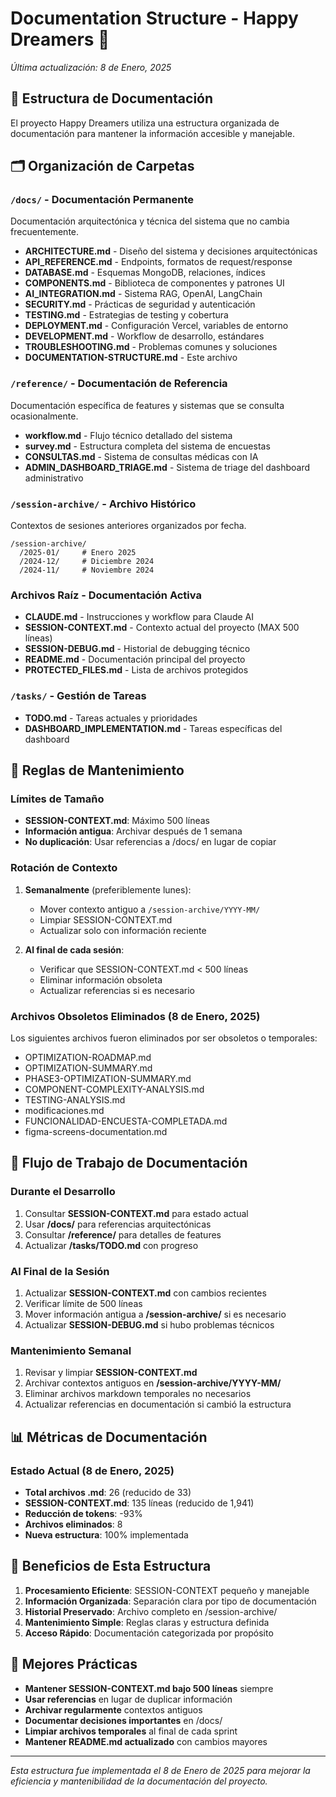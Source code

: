 # Documentation Structure - Happy Dreamers 🌙

*Última actualización: 8 de Enero, 2025*

## 📁 Estructura de Documentación

El proyecto Happy Dreamers utiliza una estructura organizada de documentación para mantener la información accesible y manejable.

## 🗂️ Organización de Carpetas

### `/docs/` - Documentación Permanente
Documentación arquitectónica y técnica del sistema que no cambia frecuentemente.

- **ARCHITECTURE.md** - Diseño del sistema y decisiones arquitectónicas
- **API_REFERENCE.md** - Endpoints, formatos de request/response
- **DATABASE.md** - Esquemas MongoDB, relaciones, índices
- **COMPONENTS.md** - Biblioteca de componentes y patrones UI
- **AI_INTEGRATION.md** - Sistema RAG, OpenAI, LangChain
- **SECURITY.md** - Prácticas de seguridad y autenticación
- **TESTING.md** - Estrategias de testing y cobertura
- **DEPLOYMENT.md** - Configuración Vercel, variables de entorno
- **DEVELOPMENT.md** - Workflow de desarrollo, estándares
- **TROUBLESHOOTING.md** - Problemas comunes y soluciones
- **DOCUMENTATION-STRUCTURE.md** - Este archivo

### `/reference/` - Documentación de Referencia
Documentación específica de features y sistemas que se consulta ocasionalmente.

- **workflow.md** - Flujo técnico detallado del sistema
- **survey.md** - Estructura completa del sistema de encuestas
- **CONSULTAS.md** - Sistema de consultas médicas con IA
- **ADMIN_DASHBOARD_TRIAGE.md** - Sistema de triage del dashboard administrativo

### `/session-archive/` - Archivo Histórico
Contextos de sesiones anteriores organizados por fecha.

```
/session-archive/
  /2025-01/     # Enero 2025
  /2024-12/     # Diciembre 2024
  /2024-11/     # Noviembre 2024
```

### Archivos Raíz - Documentación Activa

- **CLAUDE.md** - Instrucciones y workflow para Claude AI
- **SESSION-CONTEXT.md** - Contexto actual del proyecto (MAX 500 líneas)
- **SESSION-DEBUG.md** - Historial de debugging técnico
- **README.md** - Documentación principal del proyecto
- **PROTECTED_FILES.md** - Lista de archivos protegidos

### `/tasks/` - Gestión de Tareas

- **TODO.md** - Tareas actuales y prioridades
- **DASHBOARD_IMPLEMENTATION.md** - Tareas específicas del dashboard

## 📏 Reglas de Mantenimiento

### Límites de Tamaño
- **SESSION-CONTEXT.md**: Máximo 500 líneas
- **Información antigua**: Archivar después de 1 semana
- **No duplicación**: Usar referencias a /docs/ en lugar de copiar

### Rotación de Contexto
1. **Semanalmente** (preferiblemente lunes):
   - Mover contexto antiguo a `/session-archive/YYYY-MM/`
   - Limpiar SESSION-CONTEXT.md
   - Actualizar solo con información reciente

2. **Al final de cada sesión**:
   - Verificar que SESSION-CONTEXT.md < 500 líneas
   - Eliminar información obsoleta
   - Actualizar referencias si es necesario

### Archivos Obsoletos Eliminados (8 de Enero, 2025)
Los siguientes archivos fueron eliminados por ser obsoletos o temporales:
- OPTIMIZATION-ROADMAP.md
- OPTIMIZATION-SUMMARY.md
- PHASE3-OPTIMIZATION-SUMMARY.md
- COMPONENT-COMPLEXITY-ANALYSIS.md
- TESTING-ANALYSIS.md
- modificaciones.md
- FUNCIONALIDAD-ENCUESTA-COMPLETADA.md
- figma-screens-documentation.md

## 🔄 Flujo de Trabajo de Documentación

### Durante el Desarrollo
1. Consultar **SESSION-CONTEXT.md** para estado actual
2. Usar **/docs/** para referencias arquitectónicas
3. Consultar **/reference/** para detalles de features
4. Actualizar **/tasks/TODO.md** con progreso

### Al Final de la Sesión
1. Actualizar **SESSION-CONTEXT.md** con cambios recientes
2. Verificar límite de 500 líneas
3. Mover información antigua a **/session-archive/** si es necesario
4. Actualizar **SESSION-DEBUG.md** si hubo problemas técnicos

### Mantenimiento Semanal
1. Revisar y limpiar **SESSION-CONTEXT.md**
2. Archivar contextos antiguos en **/session-archive/YYYY-MM/**
3. Eliminar archivos markdown temporales no necesarios
4. Actualizar referencias en documentación si cambió la estructura

## 📊 Métricas de Documentación

### Estado Actual (8 de Enero, 2025)
- **Total archivos .md**: 26 (reducido de 33)
- **SESSION-CONTEXT.md**: 135 líneas (reducido de 1,941)
- **Reducción de tokens**: -93%
- **Archivos eliminados**: 8
- **Nueva estructura**: 100% implementada

## 🎯 Beneficios de Esta Estructura

1. **Procesamiento Eficiente**: SESSION-CONTEXT pequeño y manejable
2. **Información Organizada**: Separación clara por tipo de documentación
3. **Historial Preservado**: Archivo completo en /session-archive/
4. **Mantenimiento Simple**: Reglas claras y estructura definida
5. **Acceso Rápido**: Documentación categorizada por propósito

## 🚀 Mejores Prácticas

- **Mantener SESSION-CONTEXT.md bajo 500 líneas** siempre
- **Usar referencias** en lugar de duplicar información
- **Archivar regularmente** contextos antiguos
- **Documentar decisiones importantes** en /docs/
- **Limpiar archivos temporales** al final de cada sprint
- **Mantener README.md actualizado** con cambios mayores

---

*Esta estructura fue implementada el 8 de Enero de 2025 para mejorar la eficiencia y mantenibilidad de la documentación del proyecto.*
